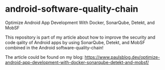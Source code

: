 # android-software-quality-chain
Optimize Android App Development With Docker, SonarQube, Detekt, and MobSF

This repository is part of my article about how to improve the security and code qality of Android apps by using SonarQube, Detekt, and MobSF combined in the Android software-quality-chain!

The article could be found on my blog: https://www.paulsblog.dev/optimize-android-app-development-with-docker-sonarqube-detekt-and-mobsf/
